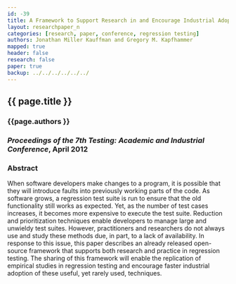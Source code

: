 ```yaml
---
id: -39
title: A Framework to Support Research in and Encourage Industrial Adoption of Regression Testing Techniques
layout: researchpaper_n
categories: [research, paper, conference, regression testing]
authors: Jonathan Miller Kauffman and Gregory M. Kapfhammer
mapped: true
header: false
research: false
paper: true
backup: ../../../../../../
---
```


## {{ page.title }} [<i class="fa fa-download"></i>]({{site.baseurl}}download/research/papers/taicpart2012-kauffman-kapfhammer.pdf "Download this Paper!")

### {{page.authors }}

### <em>Proceedings of the 7th Testing: Academic and Industrial Conference</em>, April 2012

### Abstract

When software developers make changes to a program, it is possible that they will introduce faults into previously
working parts of the code. As software grows, a regression test suite is run to ensure that the old functionality still
works as expected. Yet, as the number of test cases increases, it becomes more expensive to execute the test suite.
Reduction and prioritization techniques enable developers to manage large and unwieldy test suites. However,
practitioners and researchers do not always use and study these methods due, in part, to a lack of availability. In
response to this issue, this paper describes an already released open-source framework that supports both research and
practice in regression testing. The sharing of this framework will enable the replication of empirical studies in
regression testing and encourage faster industrial adoption of these useful, yet rarely used, techniques.
